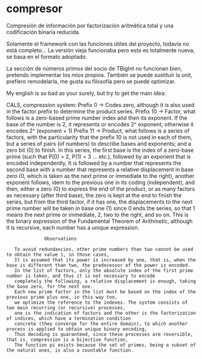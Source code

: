 # compresor
Compresión de información por factorización aritmética total y una codificación binaria reducida.

Solamente el framework con las funciones útiles del proyecto, todavía no está completo... 
La versión vieja funcionaba pero esta es totalmente nueva, se basa en el formato adoptado.

La sección de números primos del socio de TBigInt no funcionan bien, pretendo implementar los mios propios.
También se puede sustituir la unit, prefiero remodelarla, me gusta su filosofía pero se puede optimizar.

My english is so bad as your surely, but try to get the main idea:

CALS, compression system:
Prefix 0 -> Codes zero, although it is also used in the factor prefix to determine the product series.
Prefix 10 -> Factor, what follows is a zero-based prime number index and then its exponent.
If the base of the number is 2, it represents or encodes 2^ exponent, otherwise it encodes 2^ (exponent + 1)
Prefix 11 -> Product, what follows is a series of factors, with the particularity that the prefix 10 is not used
in each of them, but a series of pairs (of numbers) to describe bases and exponents; and a zero bit
(0) to finish. In this series, the first base is the index of a zero-base prime
(such that P(0) = 2, P(1) = 3 ... etc.), followed by an exponent that is encoded independently,
It is followed by a number that represents the second base with a number that represents a relative displacement
in base zero (0, which is taken as the next prime or immediate to the right), another exponent follows, idem
to the previous one in its coding (independent), and then, either a zero (0) to express the end of the product,
or as many factors as necessary (after third base), the zero is kept at the end to finish
the series, but from the third factor, if it has one, the displacements to the next prime number will be taken
in base one (1) since 0 ends the series, so that 1 means the next prime or immediate, 2, two to
the right, and so on.
This is the binary expression of the Fundamental Theorem of Arithmetic, although it is recursive, each number has a unique expression.

                  Observations
                  
       To avoid redundancies, other prime numbers than two cannot be used to obtain the value 1, in those cases,
       It is assumed that its power is increased by one, that is, when the base is different than two, the predecessor of the power is encoded.
       In the list of factors, only the absolute index of the first prime number is taken, and thus it is not necessary to encode
       completely the following, a relative displacement is enough, taking the base zero, for the next one.
       Each new prime factor in the list must be based on the index of the previous prime plus one, in this way too,
       we optimize the reference to the indexes. The system consists of two main recurring (or recursive) processes,
       one is the indication of factors and the other is the factorization of indices, which have a termination condition
       concrete (they converge for the entire domain), to which another process is applied to obtain unique binary encoding,
       Thus decoding is guaranteed, since these processes are reversible, that is, compression is a bijective function,
       The function pi exists because the set of primes, being a subset of the natural ones, is also a countable function.


